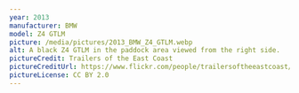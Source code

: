 ```yaml
---
year: 2013
manufacturer: BMW
model: Z4 GTLM
picture: /media/pictures/2013_BMW_Z4_GTLM.webp
alt: A black Z4 GTLM in the paddock area viewed from the right side.
pictureCredit: Trailers of the East Coast
pictureCreditUrl: https://www.flickr.com/people/trailersoftheeastcoast/
pictureLicense: CC BY 2.0
---
```

